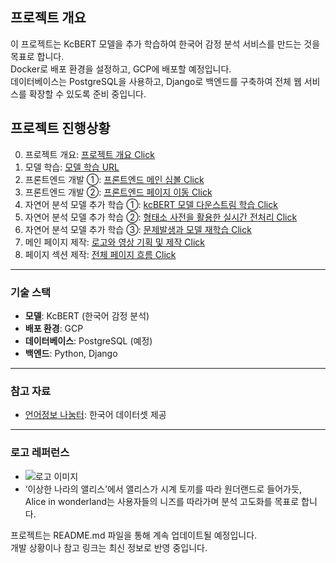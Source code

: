 ## 프로젝트 개요

이 프로젝트는 KcBERT 모델을 추가 학습하여 한국어 감정 분석 서비스를 만드는 것을 목표로 합니다.<br>
Docker로 배포 환경을 설정하고, GCP에 배포할 예정입니다.<br>
데이터베이스는 PostgreSQL을 사용하고, Django로 백엔드를 구축하여 전체 웹 서비스를 확장할 수 있도록 준비 중입니다.<br>

## 프로젝트 진행상황

0. 프로젝트 개요: [프로젝트 개요 Click](https://blog.naver.com/about_myself_/223632909091)
1. 모델 학습: [모델 학습 URL](https://blog.naver.com/about_myself_/223647070278)
2. 프론트엔드 개발 ①: [프론트엔드 메인 심볼 Click](https://blog.naver.com/about_myself_/223651007855)
3. 프론트엔드 개발 ②: [프론트엔드 페이지 이동 Click](https://blog.naver.com/about_myself_/223651007855)
4. 자연어 분석 모델 추가 학습 ①: [kcBERT 모델 다운스트림 학습 Click](https://blog.naver.com/about_myself_/223652741069)
5. 자연어 분석 모델 추가 학습 ②: [형태소 사전을 활용한 실시간 전처리 Click](https://blog.naver.com/about_myself_/223665091950)
6. 자연어 분석 모델 추가 학습 ③: [문제발생과 모델 재학습 Click](https://blog.naver.com/about_myself_/223666291812)
7. 메인 페이지 제작: [로고와 영상 기획 및 제작 Click](https://blog.naver.com/about_myself_/223667478320)
8. 페이지 섹션 제작: [전체 페이지 흐름 Click](https://blog.naver.com/about_myself_/223669763330)

---

### 기술 스택
- **모델**: KcBERT (한국어 감정 분석)
- **배포 환경**: GCP
- **데이터베이스**: PostgreSQL (예정)
- **백엔드**: Python, Django

---

### 참고 자료
- [언어정보 나눔터](https://kli.korean.go.kr/): 한국어 데이터셋 제공

---

### 로고 레퍼런스
- ![로고 이미지](https://i.namu.wiki/i/hEYunNdeW8zyAo5ggxy9YWqNdLyZ9IHZTv6a702vQZqQcNePrq7er-1Ev4sQRUqtKBjweLFvXiYGWIbviwn3OjnrMBnqI9Aa4rXzj-ngflKWFbrnEtQ41WrO0OgaGAeKWOiepH75w9DHLdPtejhALQ.webp)
- ‘이상한 나라의 앨리스’에서 앨리스가 시계 토끼를 따라 원더랜드로 들어가듯, <br>
   Alice in wonderland는 사용자들의 니즈를 따라가며 분석 고도화를 목표로 합니다.


프로젝트는 README.md 파일을 통해 계속 업데이트될 예정입니다.<br> 
개발 상황이나 참고 링크는 최신 정보로 반영 중입니다.
